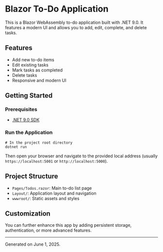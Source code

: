 # Blazor To-Do Application

This is a Blazor WebAssembly to-do application built with .NET 9.0. It features a modern UI and allows you to add, edit, complete, and delete tasks.

## Features
- Add new to-do items
- Edit existing tasks
- Mark tasks as completed
- Delete tasks
- Responsive and modern UI

## Getting Started

### Prerequisites
- [.NET 9.0 SDK](https://dotnet.microsoft.com/download/dotnet/9.0)

### Run the Application

```pwsh
# In the project root directory
dotnet run
```

Then open your browser and navigate to the provided local address (usually `https://localhost:5001` or `http://localhost:5000`).

## Project Structure
- `Pages/Todos.razor`: Main to-do list page
- `Layout/`: Application layout and navigation
- `wwwroot/`: Static assets and styles

## Customization
You can further enhance this app by adding persistent storage, authentication, or more advanced features.

---
Generated on June 1, 2025.
